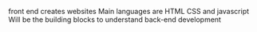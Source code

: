 front end creates websites
Main languages are HTML CSS and javascript
Will be the building blocks to understand back-end development
